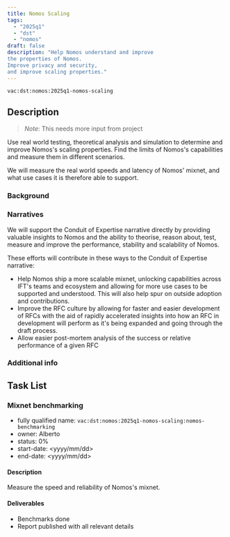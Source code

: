 ```yaml
---
title: Nomos Scaling
tags:
  - "2025q1"
  - "dst"
  - "nomos"
draft: false
description: "Help Nomos understand and improve
the properties of Nomos.
Improve privacy and security,
and improve scaling properties."
---
```


`vac:dst:nomos:2025q1-nomos-scaling`


## Description
> *Note*: This needs more input from project

Use real world testing,
theoretical analysis
and simulation
to determine and improve Nomos's scaling properties.
Find the limits of Nomos's capabilities
and measure them in different scenarios.

We will measure the real world speeds and latency of Nomos' mixnet,
and what use cases it is therefore able to support.


### Background

### Narratives

We will support the Conduit of Expertise narrative directly
by providing valuable insights to Nomos
and the ability to theorise, reason about,
test, measure and improve
the performance, stability and scalability of Nomos.

These efforts will contribute in these ways to the Conduit of Expertise narrative:

* Help Nomos ship a more scalable mixnet,
  unlocking capabilities across IFT's teams and ecosystem
  and allowing for more use cases to be supported and understood.
This will also help spur on outside adoption and contributions.
* Improve the RFC culture
  by allowing for faster and easier development of RFCs
  with the aid of rapidly accelerated insights into how an RFC in development will perform as it's being expanded and going through the draft process.
* Allow easier post-mortem analysis of the success or relative performance of a given RFC

### Additional info

## Task List

### Mixnet benchmarking

* fully qualified name: `vac:dst:nomos:2025q1-nomos-scaling:nomos-benchmarking`
* owner: Alberto
* status: 0%
* start-date: <yyyy/mm/dd>
* end-date: <yyyy/mm/dd>

#### Description

Measure the speed and reliability of Nomos's mixnet.

#### Deliverables
* Benchmarks done
* Report published with all relevant details


<!--
### RFC analysis (recurring)

* fully qualified name: <vac:dst:nomos:2025q1-nomos-scaling:rfc-analysis>
* owner: Alberto
* status: 0%
* start-date: <yyyy/mm/dd>
* end-date: <yyyy/mm/dd>

#### Description
Analyse the performance of protocols
specified in RFCs
that have an expected effect
on the network's performance
and scaling properties,
using the benchmarking tools
and real world measurements.

#### Deliverables
* Analysis done
* Report published with all relevant details
* RFC's GitHub issue updated with links to the analysis and results
-->
